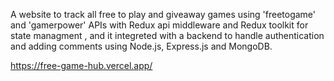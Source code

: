 A website to track all free to play and giveaway games using 'freetogame' and 'gamerpower' APIs with Redux api middleware and Redux toolkit for state managment , and it integreted with a backend to handle authentication and adding comments using Node.js, Express.js and MongoDB.



https://free-game-hub.vercel.app/



